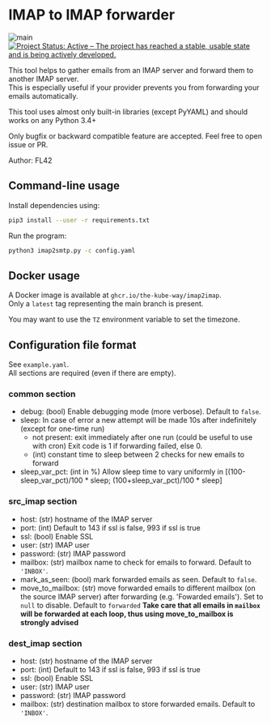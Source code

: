 # IMAP to IMAP forwarder

![main](https://github.com/The-Kube-Way/imap2imap/workflows/main/badge.svg?branch=main)
[![Project Status: Active – The project has reached a stable, usable state and is being actively developed.](https://www.repostatus.org/badges/latest/active.svg)](https://www.repostatus.org/#active)

This tool helps to gather emails from an IMAP server and forward them to another IMAP server.  
This is especially useful if your provider prevents you from forwarding your emails automatically.

This tool uses almost only built-in libraries (except PyYAML) and should works on any Python 3.4+

Only bugfix or backward compatible feature are accepted. Feel free to open issue or PR.

Author: FL42

## Command-line usage

Install dependencies using:

```bash
pip3 install --user -r requirements.txt
```

Run the program:

```bash
python3 imap2smtp.py -c config.yaml
```

## Docker usage

A Docker image is available at `ghcr.io/the-kube-way/imap2imap`.  
Only a `latest` tag representing the main branch is present.

You may want to use the `TZ` environment variable to set the timezone.

## Configuration file format

See `example.yaml`.  
All sections are required (even if there are empty).

### common section

- debug: (bool) Enable debugging mode (more verbose). Default to `false`.
- sleep: In case of error a new attempt will be made 10s after indefinitely (except for one-time run)
  - not present: exit immediately after one run (could be useful to use with cron)
  Exit code is 1 if forwarding failed, else 0.
  - (int) constant time to sleep between 2 checks for new emails to forward
- sleep_var_pct: (int in %) Allow sleep time to vary uniformly in [(100-sleep_var_pct)/100 * sleep; (100+sleep_var_pct)/100 * sleep]

### src_imap section

- host: (str) hostname of the IMAP server
- port: (int) Default to 143 if ssl is false, 993 if ssl is true
- ssl: (bool) Enable SSL
- user: (str) IMAP user
- password: (str) IMAP password
- mailbox: (str) mailbox name to check for emails to forward. Default to `'INBOX'`.
- mark_as_seen: (bool) mark forwarded emails as seen. Default to `false`.
- move_to_mailbox: (str) move forwarded emails to different mailbox (on the source IMAP server) after forwarding (e.g. 'Fowarded emails'). Set to `null` to disable. Default to `forwarded`
**Take care that all emails in `mailbox` will be forwarded at each loop, thus using move_to_mailbox is strongly advised**

### dest_imap section

- host: (str) hostname of the IMAP server
- port: (int) Default to 143 if ssl is false, 993 if ssl is true
- ssl: (bool) Enable SSL
- user: (str) IMAP user
- password: (str) IMAP password
- mailbox: (str) destination mailbox to store forwarded emails. Default to `'INBOX'`.
